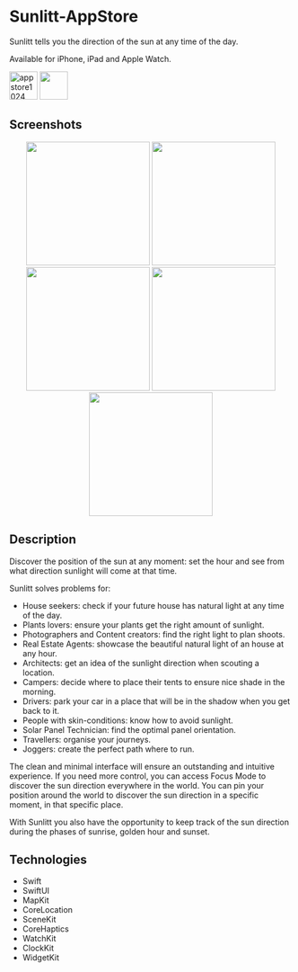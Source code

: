 # Sunlitt-AppStore
Sunlitt tells you the direction of the sun at any time of the day.

Available for iPhone, iPad and Apple Watch.

<img height="50" alt="appstore1024" src="https://user-images.githubusercontent.com/55358113/174021100-c2c410f1-30e0-433c-b8ee-a7152545aa87.png"> [<img src="https://user-images.githubusercontent.com/55358113/174020637-ca23803f-341c-48ce-b896-1fd4b7423310.svg" height="50">](https://apps.apple.com/app/litt/id1628751457)


## Screenshots
<p align="center">
<img width=220 src="https://user-images.githubusercontent.com/55358113/198070223-5f77c194-b7c9-4e6b-b7fb-b64d044ca7a1.png" /> <img width=220 src="https://user-images.githubusercontent.com/55358113/198070211-1fe6de2b-eb37-4685-8f38-df3df86f41c5.png" /> <img width=220 src="https://user-images.githubusercontent.com/55358113/198070206-7e4a7613-be7a-4c37-b8a9-882fd06003af.png" /> <img width=220 src="https://user-images.githubusercontent.com/55358113/198070199-a7089e47-980f-4a8e-bbe5-922f2043c388.png" /> <img width=220 src="https://user-images.githubusercontent.com/55358113/198070185-53298871-e461-4e65-afaa-b2f3f21f0fb2.png" />
</p>

## Description
Discover the position of the sun at any moment: set the hour and see from what direction sunlight will come at that time.

Sunlitt solves problems for:
- House seekers: check if your future house has natural light at any time of the day.
- Plants lovers: ensure your plants get the right amount of sunlight.
- Photographers and Content creators: find the right light to plan shoots.
- Real Estate Agents: showcase the beautiful natural light of an house at any hour.
- Architects: get an idea of the sunlight direction when scouting a location.
- Campers: decide where to place their tents to ensure nice shade in the morning.
- Drivers: park your car in a place that will be in the shadow when you get back to it.
- People with skin-conditions: know how to avoid sunlight.
- Solar Panel Technician: find the optimal panel orientation.
- Travellers: organise your journeys.
- Joggers: create the perfect path where to run.

The clean and minimal interface will ensure an outstanding and intuitive experience. If you need more control, you can access Focus Mode to discover the sun direction everywhere in the world. You can pin your position around the world to discover the sun direction in a specific moment, in that specific place.

With Sunlitt you also have the opportunity to keep track of the sun direction during the phases of sunrise, golden hour and sunset.

## Technologies
- Swift
- SwiftUI
- MapKit
- CoreLocation
- SceneKit
- CoreHaptics
- WatchKit
- ClockKit
- WidgetKit
